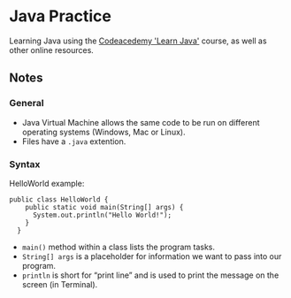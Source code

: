 # Java Practice 

Learning Java using the [Codeacedemy 'Learn Java'](https://www.codecademy.com/learn/learn-java) course, as well as other online resources. 

## Notes

### General 

- Java Virtual Machine allows the same code to be run on different operating systems (Windows, Mac or Linux). 
- Files have a ```.java``` extention. 

### Syntax

HelloWorld example:
```
public class HelloWorld {
    public static void main(String[] args) {
      System.out.println("Hello World!");
    }
  }
```
- ```main()``` method within a class lists the program tasks.
- ```String[] args``` is a placeholder for information we want to pass into our program.
- ```println``` is short for “print line” and is used to print the message on the screen (in Terminal).